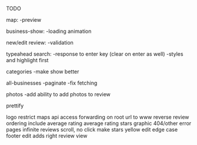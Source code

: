 TODO

map:
-preview

business-show:
-loading animation

new/edit review:
-validation

typeahead search:
-response to enter key (clear on enter as well)
-styles and highlight first

categories
-make show better

all-businesses
-paginate
-fix fetching

photos
-add ability to add photos to review

prettify

logo
restrict maps api access
forwarding on root url to www
reverse review ordering
include average rating
average rating stars graphic
404/other error pages
infinite reviews scroll, no click
make stars yellow
edit edge case
footer
edit adds right review view